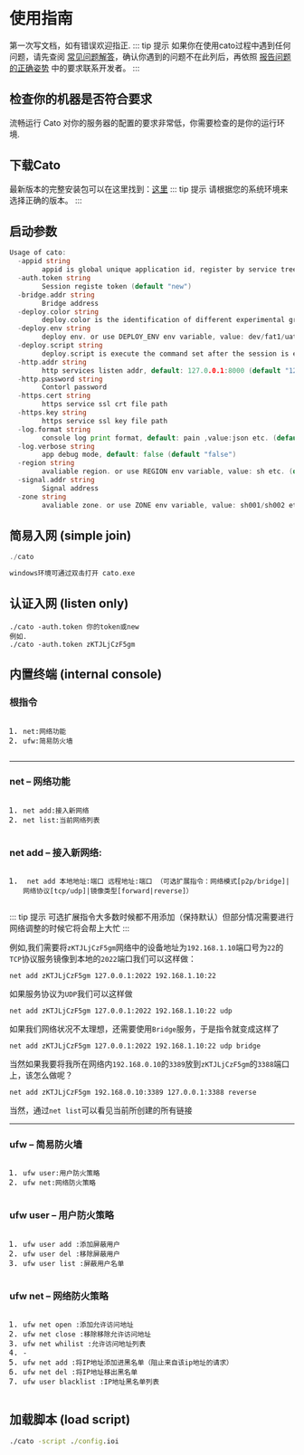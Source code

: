 # 使用指南
第一次写文档，如有错误欢迎指正.
::: tip 提示
如果你在使用cato过程中遇到任何问题，请先查阅 [常见问题解答](/changjian.md)，确认你遇到的问题不在此列后，再依照 [报告问题的正确姿势](/tiwen.md) 中的要求联系开发者。
:::
## 检查你的机器是否符合要求
流畅运行 Cato 对你的服务器的配置的要求非常低，你需要检查的是你的运行环境.
## 下载Cato
最新版本的完整安装包可以在这里找到：[这里](https://noin.cn/71.html?ref=gClkrjnjp)
::: tip 提示
请根据您的系统环境来选择正确的版本。
:::
## 启动参数
``` go
Usage of cato:
  -appid string
        appid is global unique application id, register by service tree. or use APP_ID env variable.
  -auth.token string
        Session registe token (default "new")
  -bridge.addr string
        Bridge address
  -deploy.color string
        deploy.color is the identification of different experimental group.
  -deploy.env string
        deploy env. or use DEPLOY_ENV env variable, value: dev/fat1/uat/pre/prod etc. (default "dev")
  -deploy.script string
        deploy.script is execute the command set after the session is established.
  -http.addr string
        http services listen addr, default: 127.0.0.1:8000 (default "127.0.0.1:8000")
  -http.password string
        Contorl password
  -https.cert string
        https service ssl crt file path
  -https.key string
        https service ssl key file path
  -log.format string
        console log print format, default: pain ,value:json etc. (default "pain")
  -log.verbose string
        app debug mode, default: false (default "false")
  -region string
        avaliable region. or use REGION env variable, value: sh etc. (default "sh")
  -signal.addr string
        Signal address
  -zone string
        avaliable zone. or use ZONE env variable, value: sh001/sh002 etc. (default "sh001")
```
## 简易入网 (simple join)
``` go
./cato

windows环境可通过双击打开 cato.exe
```
## 认证入网 (listen only)
```
./cato -auth.token 你的token或new
例如.
./cato -auth.token zKTJLjCzF5gm
```
## 内置终端 (internal console)
### 根指令
<pre class="prettyprint linenums prettyprinted" style=""><ol class="linenums"><li class="L0"><code><span class="pln">net</span><span class="pun">:网络功能</span></code></li><li class="L1"><code><span class="pln">ufw</span><span class="pun">:简易防火墙</span></code></li></ol></pre>

---
### net – 网络功能
<pre class="prettyprint linenums prettyprinted" style=""><ol class="linenums"><li class="L0"><code><span class="pln">net add</span><span class="pun">:接入新网络</span></code></li><li class="L1"><code><span class="pln">net list</span><span class="pun">:当前网络列表</span></code></li></ol></pre>


### net add – 接入新网络:
<pre class="prettyprint linenums prettyprinted" style=""><ol class="linenums"><li class="L0"><code><span class="pln"> net add </span><span class="pun">本地地址:端口</span><span class="pln"> </span><span class="pun">远程地址:端口</span><span class="pln"> </span><span class="pun">（可选扩展指令：网络模式[</span><span class="pln">p2p</span><span class="pun">/</span><span class="pln">bridge</span><span class="pun">]|网络协议[</span><span class="pln">tcp</span><span class="pun">/</span><span class="pln">udp</span><span class="pun">]|镜像类型[</span><span class="pln">forward</span><span class="pun">|</span><span class="pln">reverse</span><span class="pun">]）</span></code></li></ol></pre>

::: tip  提示
可选扩展指令大多数时候都不用添加（保持默认）但部分情况需要进行网络调整的时候它将会帮上大忙
:::

例如,我们需要将`zKTJLjCzF5gm`网络中的设备地址为`192.168.1.10`端口号为`22`的`TCP`协议服务镜像到本地的`2022`端口我们可以这样做：

```
net add zKTJLjCzF5gm 127.0.0.1:2022 192.168.1.10:22
```
如果服务协议为`UDP`我们可以这样做
```
net add zKTJLjCzF5gm 127.0.0.1:2022 192.168.1.10:22 udp
```
如果我们网络状况不太理想，还需要使用`Bridge`服务，于是指令就变成这样了
```
net add zKTJLjCzF5gm 127.0.0.1:2022 192.168.1.10:22 udp bridge
```
当然如果我要将我所在网络内`192.168.0.10`的`3389`放到`zKTJLjCzF5gm`的`3388`端口上，该怎么做呢？
```
net add zKTJLjCzF5gm 192.168.0.10:3389 127.0.0.1:3388 reverse
```
当然，通过`net list`可以看见当前所创建的所有链接

***

### ufw – 简易防火墙
<pre class="prettyprint linenums prettyprinted" style=""><ol class="linenums"><li class="L0"><code><span class="pln">ufw user</span><span class="pun">:用户防火策略</span></code></li><li class="L1"><code><span class="pln">ufw net</span><span class="pun">:网络防火策略</span></code></li></ol></pre>

### ufw user – 用户防火策略
<pre class="prettyprint linenums prettyprinted" style=""><ol class="linenums"><li class="L0"><code><span class="pln">ufw user add </span><span class="pun">:添加屏蔽用户</span></code></li><li class="L1"><code><span class="pln">ufw user </span><span class="kwd">del</span><span class="pln"> </span><span class="pun">:移除屏蔽用户</span></code></li><li class="L2"><code><span class="pln">ufw user list </span><span class="pun">:屏蔽用户名单</span></code></li></ol></pre>

### ufw net – 网络防火策略
<pre class="prettyprint linenums prettyprinted" style=""><ol class="linenums"><li class="L0"><code><span class="pln">ufw net open </span><span class="pun">:添加允许访问地址</span></code></li><li class="L1"><code><span class="pln">ufw net close </span><span class="pun">:移除移除允许访问地址</span></code></li><li class="L2"><code><span class="pln">ufw net whilist </span><span class="pun">:允许访问地址列表</span></code></li><li class="L3"><code><span class="pun">-</span></code></li><li class="L4"><code><span class="pln">ufw net add </span><span class="pun">:将</span><span class="pln">IP</span><span class="pun">地址添加进黑名单（阻止来自该</span><span class="pln">ip</span><span class="pun">地址的请求）</span></code></li><li class="L5"><code><span class="pln">ufw net </span><span class="kwd">del</span><span class="pln"> </span><span class="pun">:将</span><span class="pln">IP</span><span class="pun">地址移出黑名单</span></code></li><li class="L6"><code><span class="pln">ufw user blacklist </span><span class="pun">:</span><span class="pln">IP</span><span class="pun">地址黑名单列表</span></code></li></ol></pre>

## 加载脚本 (load script)
``` cmd
./cato -script ./config.ioi
```